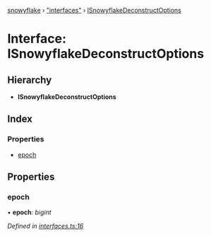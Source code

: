 [snowyflake](../README.md) › ["interfaces"](../modules/_interfaces_.md) › [ISnowyflakeDeconstructOptions](_interfaces_.isnowyflakedeconstructoptions.md)

# Interface: ISnowyflakeDeconstructOptions

## Hierarchy

* **ISnowyflakeDeconstructOptions**

## Index

### Properties

* [epoch](_interfaces_.isnowyflakedeconstructoptions.md#epoch)

## Properties

###  epoch

• **epoch**: *bigint*

*Defined in [interfaces.ts:16](https://github.com/negezor/snowyflake/blob/d888ffb/src/interfaces.ts#L16)*
